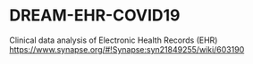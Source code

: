 # DREAM-EHR-COVID19
Clinical data analysis of Electronic Health Records (EHR)
https://www.synapse.org/#!Synapse:syn21849255/wiki/603190
